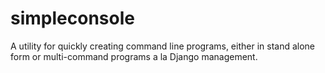 simpleconsole
=============

A utility for quickly creating command line programs, either in stand alone form or multi-command programs a la Django management.
